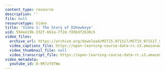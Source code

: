 ```yaml
---
content_type: resource
description: ''
file: null
resourcetype: Video
title: 'Video 1: The Story of D2Hawkeye'
uid: 594ee19b-332f-6b1a-7f2d-f85bdf2638c5
video_files:
  archive_url: https://archive.org/download/MIT15.071S17/MIT15_071S17_Session_4.3.01_300k.mp4
  video_captions_file: https://open-learning-course-data-rc.s3.amazonaws.com/15-071-the-analytics-edge-spring-2017/19172bb413a45593854b8af36764d1b9_D-9R7zfUTWw.vtt
  video_thumbnail_file: null
  video_transcript_file: https://open-learning-course-data-rc.s3.amazonaws.com/15-071-the-analytics-edge-spring-2017/934aa17f83cb7f96495cdfc09136d1e4_D-9R7zfUTWw.pdf
video_metadata:
  youtube_id: D-9R7zfUTWw
---
```

